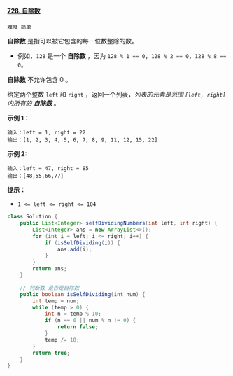 #### [728. 自除数](https://leetcode-cn.com/problems/self-dividing-numbers/)

`难度 简单`

**自除数** 是指可以被它包含的每一位数整除的数。

- 例如，`128` 是一个 **自除数** ，因为 `128 % 1 == 0`，`128 % 2 == 0`，`128 % 8 == 0`。

**自除数** 不允许包含 0 。

给定两个整数 `left` 和 `right` ，返回一个列表，*列表的元素是范围 `[left, right]` 内所有的 **自除数*** 。

 

**示例 1：**

```
输入：left = 1, right = 22
输出：[1, 2, 3, 4, 5, 6, 7, 8, 9, 11, 12, 15, 22]
```

**示例 2:**

```
输入：left = 47, right = 85
输出：[48,55,66,77]
```

 

**提示：**

- `1 <= left <= right <= 104`



```java
class Solution {
    public List<Integer> selfDividingNumbers(int left, int right) {
        List<Integer> ans = new ArrayList<>();
        for (int i = left; i <= right; i++) {
            if (isSelfDividing(i)) {
                ans.add(i);
            }
        }
        return ans;
    }

    // 判断数 是否是自除数
    public boolean isSelfDividing(int num) {
        int temp = num;
        while (temp > 0) {
            int n = temp % 10;
            if (n == 0 || num % n != 0) {
                return false;
            }
            temp /= 10;
        }
        return true;
    }
}
```

